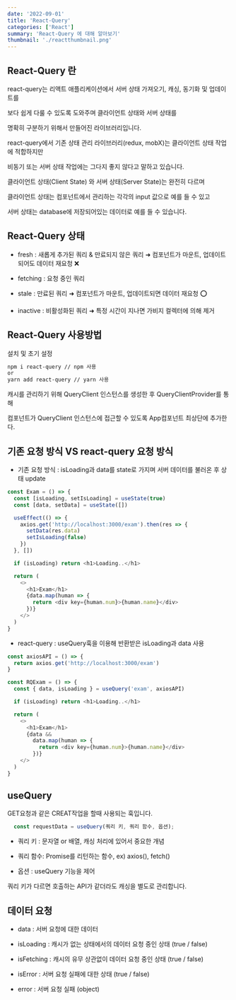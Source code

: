 ```yaml
---
date: '2022-09-01'
title: 'React-Query'
categories: ['React']
summary: 'React-Query 에 대해 알아보기'
thumbnail: './reactthumbnail.png'
---
```


## React-Query 란

react-query는 리액트 애플리케이션에서 서버 상태 가져오기, 캐싱, 동기화 및 업데이트를

보다 쉽게 다룰 수 있도록 도와주며 클라이언트 상태와 서버 상태를

명확히 구분하기 위해서 만들어진 라이브러리입니다.

react-query에서 기존 상태 관리 라이브러리(redux, mobX)는 클라이언트 상태 작업에 적합하지만

비동기 또는 서버 상태 작업에는 그다지 좋지 않다고 말하고 있습니다.

클라이언트 상태(Client State) 와 서버 상태(Server State)는 완전히 다르며

클라이언트 상태는 컴포넌트에서 관리하는 각각의 input 값으로 예를 들 수 있고

서버 상태는 database에 저장되어있는 데이터로 예를 들 수 있습니다.

## React-Query 상태

- fresh : 새롭게 추가된 쿼리 & 만료되지 않은 쿼리 ➜ 컴포넌트가 마운트, 업데이트되어도 데이터 재요청 ❌

- fetching : 요청 중인 쿼리

- stale : 만료된 쿼리 ➜ 컴포넌트가 마운트, 업데이트되면 데이터 재요청 ⭕️

- inactive : 비활성화된 쿼리 ➜ 특정 시간이 지나면 가비지 컬렉터에 의해 제거

## React-Query 사용방법

설치 및 초기 설정

```bash
npm i react-query // npm 사용
or
yarn add react-query // yarn 사용
```

캐시를 관리하기 위해 QueryClient 인스턴스를 생성한 후 QueryClientProvider를 통해

컴포넌트가 QueryClient 인스턴스에 접근할 수 있도록 App컴포넌트 최상단에 추가한다.

## 기존 요청 방식 VS react-query 요청 방식

- 기존 요청 방식 : isLoading과 data를 state로 가지며 서버 데이터를 불러온 후 상태 update

```javascript
const Exam = () => {
  const [isLoading, setIsLoading] = useState(true)
  const [data, setData] = useState([])

  useEffect(() => {
    axios.get('http://localhost:3000/exam').then(res => {
      setData(res.data)
      setIsLoading(false)
    })
  }, [])

  if (isLoading) return <h1>Loading..</h1>

  return (
    <>
      <h1>Exam</h1>
      {data.map(human => {
        return <div key={human.num}>{human.name}</div>
      })}
    </>
  )
}
```

- react-query : useQuery훅을 이용해 반환받은 isLoading과 data 사용

```javascript
const axiosAPI = () => {
  return axios.get('http://localhost:3000/exam')
}

const RQExam = () => {
  const { data, isLoading } = useQuery('exam', axiosAPI)

  if (isLoading) return <h1>Loading..</h1>

  return (
    <>
      <h1>Exam</h1>
      {data &&
        data.map(human => {
          return <div key={human.num}>{human.name}</div>
        })}
    </>
  )
}
```

## useQuery

GET요청과 같은 CREAT작업을 할때 사용되는 훅입니다.

```javascript
  const requestData = useQuery(쿼리 키, 쿼리 함수, 옵션);
```

- 쿼리 키 : 문자열 or 배열, 캐싱 처리에 있어서 중요한 개념

- 쿼리 함수: Promise를 리턴하는 함수, ex) axios(), fetch()

- 옵션 : useQuery 기능을 제어

쿼리 키가 다르면 호출하는 API가 같더라도 캐싱을 별도로 관리합니다.

## 데이터 요청

- data : 서버 요청에 대한 데이터

- isLoading : 캐시가 없는 상태에서의 데이터 요청 중인 상태 (true / false)

- isFetching : 캐시의 유무 상관없이 데이터 요청 중인 상태 (true / false)

- isError : 서버 요청 실패에 대한 상태 (true / false)

- error : 서버 요청 실패 (object)
